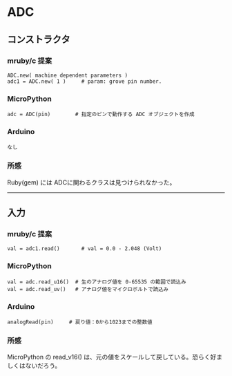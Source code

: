# ADC

## コンストラクタ

### mruby/c 提案
```
ADC.new( machine dependent parameters )
adc1 = ADC.new( 1 )	    # param: grove pin number.
```

### MicroPython
```
adc = ADC(pin)        # 指定のピンで動作する ADC オブジェクトを作成
```

### Arduino  
```
なし
```

### 所感
Ruby(gem) には ADCに関わるクラスは見つけられなかった。


--------------------------------------------------------------------------------
## 入力

### mruby/c 提案
```
val = adc1.read()		# val = 0.0 - 2.048 (Volt)
```

### MicroPython
```
val = adc.read_u16()  # 生のアナログ値を 0-65535 の範囲で読込み
val = adc.read_uv()   # アナログ値をマイクロボルトで読込み
```

### Arduino
```
analogRead(pin)     # 戻り値：0から1023までの整数値
```

### 所感
MicroPython の read_v16() は、元の値をスケールして戻している。恐らく好ましくはないだろう。
